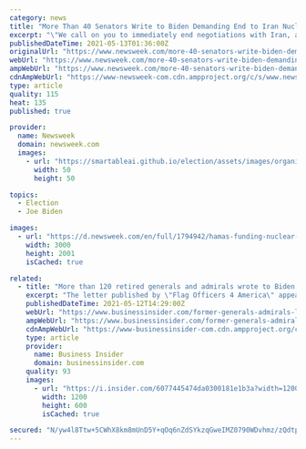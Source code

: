 ```yaml
---
category: news
title: "More Than 40 Senators Write to Biden Demanding End to Iran Nuclear Talks Over Hamas Funding"
excerpt: "\"We call on you to immediately end negotiations with Iran, and make clear that sanctions relief will not be provided,\" a group of 43 Republican senators wrote to President Joe Biden on Wednesday."
publishedDateTime: 2021-05-13T01:36:00Z
originalUrl: "https://www.newsweek.com/more-40-senators-write-biden-demanding-end-iran-nuclear-talks-over-hamas-funding-1591031"
webUrl: "https://www.newsweek.com/more-40-senators-write-biden-demanding-end-iran-nuclear-talks-over-hamas-funding-1591031"
ampWebUrl: "https://www.newsweek.com/more-40-senators-write-biden-demanding-end-iran-nuclear-talks-over-hamas-funding-1591031?amp=1"
cdnAmpWebUrl: "https://www-newsweek-com.cdn.ampproject.org/c/s/www.newsweek.com/more-40-senators-write-biden-demanding-end-iran-nuclear-talks-over-hamas-funding-1591031?amp=1"
type: article
quality: 115
heat: 135
published: true

provider:
  name: Newsweek
  domain: newsweek.com
  images:
    - url: "https://smartableai.github.io/election/assets/images/organizations/newsweek.com-50x50.jpg"
      width: 50
      height: 50

topics:
  - Election
  - Joe Biden

images:
  - url: "https://d.newsweek.com/en/full/1794942/hamas-funding-nuclear-deal-marco-rubio.jpg"
    width: 3000
    height: 2001
    isCached: true

related:
  - title: "More than 120 retired generals and admirals wrote to Biden suggesting he wasn't legitimately elected and questioning his mental health"
    excerpt: "The letter published by \"Flag Officers 4 America\" appeared to advance a false conspiracy theory that the 2020 election was illegitimate."
    publishedDateTime: 2021-05-12T14:29:00Z
    webUrl: "https://www.businessinsider.com/former-generals-admirals-letter-question-election-biden-health-2021-5"
    ampWebUrl: "https://www.businessinsider.com/former-generals-admirals-letter-question-election-biden-health-2021-5?amp"
    cdnAmpWebUrl: "https://www-businessinsider-com.cdn.ampproject.org/c/s/www.businessinsider.com/former-generals-admirals-letter-question-election-biden-health-2021-5?amp"
    type: article
    provider:
      name: Business Insider
      domain: businessinsider.com
    quality: 93
    images:
      - url: "https://i.insider.com/6077445474da0300181e1b3a?width=1200&format=jpeg"
        width: 1200
        height: 600
        isCached: true

secured: "N/yw4l8Ttw+5CWhX8km8mUnD5Y+qOq6nZdSYkzqGweIMZ0790WDvhmz/zQdtpNVDtfCVaVrrLHgQ2ZojoXB1KGTX5avz2H7rEP7huOZH+ckwj0fWxSQkok6Mx1gUrCQoTU1kYmoYpn73TQQSC0GsAQ9Quf3A/RlCDN1lvTIm4BGYw7+UikJ+yAMeSWjOfVFY839Dz8AQxj3WFVznpPc9fzY8oy+OPJN9rIGNv6oYypcRwO+P1G3qM+jg3PARP0gZcwBugFWyrgl4K/y0QDYW+3yZa+RCPzl9Xy2uKiQVHoR2u1czBZZYM31aREWIQ2i8ZPgLp4vdX3Q1yv3LzGYSy5JDn+FspXUUviRGzcXZYes=;e/6+SYjrF1/M33oEROj62w=="
---
```


